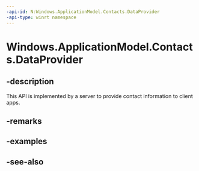 ```yaml
---
-api-id: N:Windows.ApplicationModel.Contacts.DataProvider
-api-type: winrt namespace
---
```


# Windows.ApplicationModel.Contacts.DataProvider

## -description
This API is implemented by a server to provide contact information to client apps.

## -remarks

## -examples

## -see-also